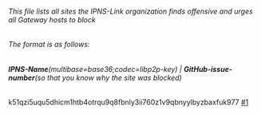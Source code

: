 ###### This file lists all sites the IPNS-Link organization finds offensive and urges all Gateway hosts to block
###### The format is as follows:
###### **IPNS-Name**(multibase=base36;codec=libp2p-key) | **GitHub-issue-number**(so that you know why the site was blocked)

k51qzi5uqu5dhicm1htb4otrqu9q8fbnly3ii760z1v9qbnyylbyzbaxfuk977 [#1](https://github.com/ipns-link/gateway-registry/issues/1)

